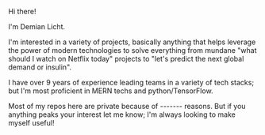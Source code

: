 Hi there! 

I'm Demian Licht.

I'm interested in a variety of projects, basically anything that helps leverage the power of modern technologies to solve everything from mundane "what should I watch on Netflix today" projects to "let's predict the next global demand or insulin".

I have over 9 years of experience leading teams in a variety of tech stacks; but I'm most proficient in MERN techs and python/TensorFlow.

Most of my repos here are private because of ------- reasons. But if you anything peaks your interest let me know; I'm always looking to make myself useful! 

<!---
demianlicht/demianlicht is a ✨ special ✨ repository because its `README.md` (this file) appears on your GitHub profile.
You can click the Preview link to take a look at your changes.
--->
